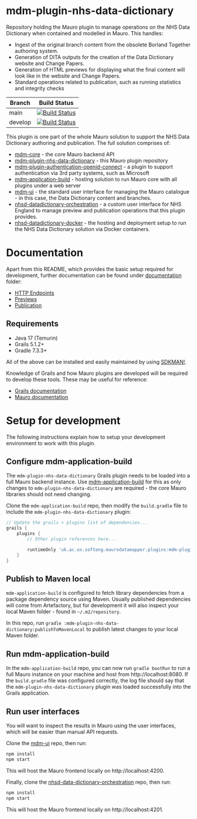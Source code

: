# mdm-plugin-nhs-data-dictionary

Repository holding the Mauro plugin to manage operations on the NHS Data Dictionary when contained and modelled in Mauro. This handles:

- Ingest of the original branch content from the obsolete Borland Together authoring system.
- Generation of DITA outputs for the creation of the Data Dictionary website and Change Papers.
- Generation of HTML previews for displaying what the final content will look like in the website and Change Papers.
- Standard operations related to publication, such as running statistics and integrity checks

| Branch  | Build Status |
| ------- | ------- | 
| main    | [![Build Status](https://github.com/MauroDataMapper-NHSD/mdm-plugin-nhs-data-dictionary/actions/workflows/gradle.yml/badge.svg?branch=develop)](https://github.com/MauroDataMapper-NHSD/mdm-plugin-nhs-data-dictionary/actions/workflows/gradle.yml) |
| develop | [![Build Status](https://github.com/MauroDataMapper-NHSD/mdm-plugin-nhs-data-dictionary/actions/workflows/gradle.yml/badge.svg?branch=main)](https://github.com/MauroDataMapper-NHSD/mdm-plugin-nhs-data-dictionary/actions/workflows/gradle.yml) |

This plugin is one part of the whole Mauro solution to support the NHS Data Dictionary authoring and publication. The full solution comprises of:

- [mdm-core](https://github.com/MauroDataMapper/mdm-core) - the core Mauro backend API
- [mdm-plugin-nhs-data-dictionary](https://github.com/MauroDataMapper-NHSD/mdm-plugin-nhs-data-dictionary) - this Mauro plugin repository
- [mdm-plugin-authentication-openid-connect](https://github.com/MauroDataMapper-Plugins/mdm-plugin-authentication-openid-connect) - a plugin to support authentication via 3rd party systems, such as Microsoft
- [mdm-application-build](https://github.com/MauroDataMapper/mdm-application-build) - hosting solution to run Mauro core with all plugins under a web server
- [mdm-ui](https://github.com/MauroDataMapper/mdm-ui) - the standard user interface for managing the Mauro catalogue - in this case, the Data Dictionary content and branches.
- [nhsd-datadictionary-orchestration](https://github.com/MauroDataMapper-NHSD/nhsd-datadictionary-orchestration) - a custom user interface for NHS England to manage preview and publication operations that this plugin provides.
- [nhsd-datadictionary-docker](https://github.com/MauroDataMapper-NHSD/nhsd-datadictionary-docker) - the hosting and deployment setup to run the NHS Data Dictionary solution via Docker containers.

# Documentation

Apart from this README, which provides the basic setup required for development, further documentation can be found under [documentation](/docs) folder:

- [HTTP Endpoints](/docs/endpoints.md)
- [Previews](/docs/previews.md)
- [Publication](/docs/publication.md)

## Requirements

* Java 17 (Temurin)
* Grails 5.1.2+
* Gradle 7.3.3+

All of the above can be installed and easily maintained by using [SDKMAN!](https://sdkman.io/install).

Knowledge of Grails and how Mauro plugins are developed will be required to develop these tools. These may be useful for reference:

- [Grails documentation](https://docs.grails.org/5.1.2/guide/single.html)
- [Mauro documentation](https://maurodatamapper.github.io/)

# Setup for development

The following instructions explain how to setup your development environment to work with this plugin.

## Configure mdm-application-build

The `mdm-plugin-nhs-data-dictionary` Grails plugin needs to be loaded into a full Mauro backend instance. Use [mdm-application-build](https://github.com/MauroDataMapper/mdm-application-build) for this as only changes to `mdm-plugin-nhs-data-dictionary` are required - the core Mauro libraries should not need changing.

Clone the `mdm-application-build` repo, then modify the `build.gradle` file to include the `mdm-plugin-nhs-data-dictionary` plugin:

```groovy
// Update the grails > plugins list of dependencies...
grails {
    plugins {
        // Other plugin references here...

        runtimeOnly 'uk.ac.ox.softeng.maurodatamapper.plugins:mdm-plugin-nhs-data-dictionary:2.0.0-SNAPSHOT'
    }
}
```

## Publish to Maven local

`mdm-application-build` is configured to fetch library dependencies from a package dependency source using Maven. Usually published dependencies will
come from Artefactory, but for development it will also inspect your local Maven folder - found in `~/.m2/repository`.

In this repo, run `gradle :mdm-plugin-nhs-data-dictionary:publishToMavenLocal` to publish latest changes to your local Maven folder.

## Run mdm-application-build

In the `mdm-application-build` repo, you can now run `gradle bootRun` to run a full Mauro instance on your machine and host
from http://localhost:8080. If the `build.gradle` file was configured correctly, the log file should say that the `mdm-plugin-nhs-data-dictionary` plugin
was loaded successfully into the Grails application.

## Run user interfaces

You will want to inspect the results in Mauro using the user interfaces, which will be easier than manual API requests.

Clone the [mdm-ui](https://github.com/MauroDataMapper/mdm-ui) repo, then run:

```bash
npm install
npm start
```

This will host the Mauro frontend locally on http://localhost:4200.

Finally, clone the [nhsd-data-dictionary-orchestration](https://github.com/MauroDataMapper-NHSD/nhsd-datadictionary-orchestration) repo, then run:

```bash
npm install
npm start
```

This will host the Mauro frontend locally on http://localhost:4201.
